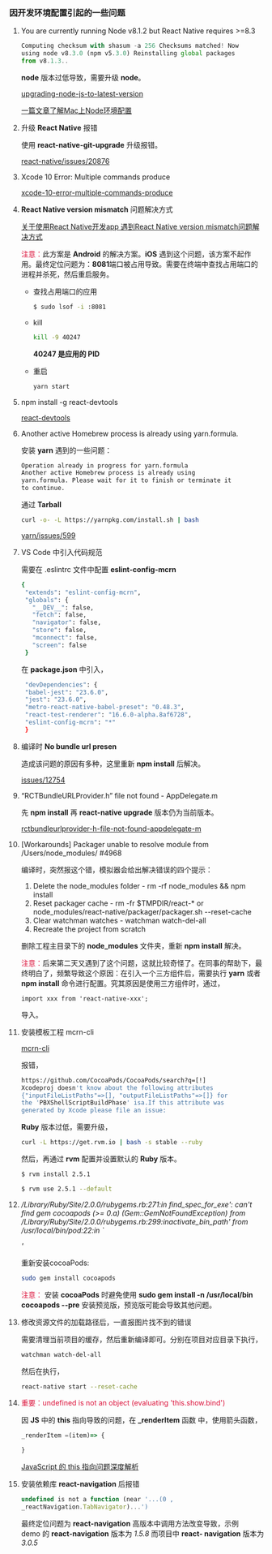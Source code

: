 ### 因开发环境配置引起的一些问题

1. You are currently running Node v8.1.2 but React Native requires >=8.3
   
   ```javascript
   Computing checksum with shasum -a 256 Checksums matched! Now
   using node v8.3.0 (npm v5.3.0) Reinstalling global packages
   from v8.1.3..
   ```
   
   **node** 版本过低导致，需要升级 **node**。

   [upgrading-node-js-to-latest-version](https://stackoverflow.com/questions/10075990/upgrading-node-js-to-latest-version)

   [一篇文章了解Mac上Node环境配置](https://segmentfault.com/a/1190000015416829)

2. 升级 **React Native** 报错
   
   使用 **react-native-git-upgrade** 升级报错。
   
   [react-native/issues/20876](https://github.com/facebook/react-native/issues/20876)
   
3. Xcode 10 Error: Multiple commands produce
   
   [xcode-10-error-multiple-commands-produce](https://stackoverflow.com/questions/50718018/xcode-10-error-multiple-commands-produce)   
   
4. **React Native version mismatch** 问题解决方式   
   
   [关于使用React Native开发app 遇到React Native version mismatch问题解决方式](https://segmentfault.com/a/1190000014886598?utm_source=tag-newest)
   
   <font color=#DC143C>注意：</font>此方案是 **Android** 的解决方案。**iOS** 遇到这个问题，该方案不起作用。最终定位问题为：**8081**端口被占用导致。需要在终端中查找占用端口的进程并杀死，然后重启服务。
   
   * 查找占用端口的应用
   
     ```bash
     $ sudo lsof -i :8081
     ``` 
   * kill
   
     ```bash
     kill -9 40247
     ```
     
     **40247 是应用的 PID**
   
   * 重启
     
     ```bash
     yarn start
     ```
5. npm install -g react-devtools
    
   [react-devtools](https://github.com/facebook/react-devtools/tree/master/packages/react-devtools)
   
6. Another active Homebrew process is already using yarn.formula.

   安装 **yarn** 遇到的一些问题：   
   
   ```bash
   Operation already in progress for yarn.formula
   Another active Homebrew process is already using 
   yarn.formula. Please wait for it to finish or terminate it
   to continue.
   ```
   
   通过 **Tarball**
   
   ```bash
   curl -o- -L https://yarnpkg.com/install.sh | bash
   ```
   
   [yarn/issues/599](https://github.com/yarnpkg/yarn/issues/599)
   
7. VS Code 中引入代码规范
   
   需要在 .eslintrc 文件中配置 **eslint-config-mcrn**
   
   ```bash
   {
    "extends": "eslint-config-mcrn",
    "globals": {
      "__DEV__": false,
      "fetch": false,
      "navigator": false,
      "store": false,
      "mconnect": false,
      "screen": false
    }
   ```
   
   在 **package.json** 中引入，
   
   ```bash
    "devDependencies": {
    "babel-jest": "23.6.0",
    "jest": "23.6.0",
    "metro-react-native-babel-preset": "0.48.3",
    "react-test-renderer": "16.6.0-alpha.8af6728",
    "eslint-config-mcrn": "*"
    }
   ```
   
8. 编译时 **No bundle url presen**

   造成该问题的原因有多种，这里重新 **npm install** 后解决。
   
   [issues/12754](https://github.com/facebook/react-native/issues/12754)
   
9. “RCTBundleURLProvider.h” file not found - AppDelegate.m

   先 **npm install** 再 **react-native upgrade** 版本仍为当前版本。
   
   [rctbundleurlprovider-h-file-not-found-appdelegate-m](https://stackoverflow.com/questions/40368211/rctbundleurlprovider-h-file-not-found-appdelegate-m)  
   
10. [Workarounds] Packager unable to resolve module from /Users/node_modules/ #4968

    编译时，突然报这个错，模拟器会给出解决错误的四个提示：
    
    1. Delete the node_modules folder - rm -rf node_modules && npm install
    2. Reset packager cache - rm -fr $TMPDIR/react-* or node_modules/react-native/packager/packager.sh --reset-cache
    3. Clear watchman watches - watchman watch-del-all
    4. Recreate the project from scratch 
   
     删除工程主目录下的 **node_modules** 文件夹，重新 **npm install** 解决。   
   
     <font color=#DC143C>注意：</font>后来第二天又遇到了这个问题，这就比较奇怪了。在同事的帮助下，最终明白了，频繁导致这个原因：在引入一个三方组件后，需要执行 **yarn** 或者 **npm install** 命令进行配置。究其原因是使用三方组件时，通过，
     
     ```
     import xxx from 'react-native-xxx';
     ```
   
     导入。
   
11. 安装模板工程 mcrn-cli   
   
    [mcrn-cli](https://github.com/meicai-fe/mcrn-cli)
   
    报错，
   
    ```bash
    https://github.com/CocoaPods/CocoaPods/search?q=[!] 
    Xcodeproj doesn't know about the following attributes 
    {"inputFileListPaths"=>[], "outputFileListPaths"=>[]} for 
    the 'PBXShellScriptBuildPhase' isa.If this attribute was
    generated by Xcode please file an issue: 
    ```
    
    **Ruby** 版本过低，需要升级，
    
    ```bash
    curl -L https://get.rvm.io | bash -s stable --ruby
    ```
    
    然后，再通过 **rvm** 配置并设置默认的 **Ruby** 版本。
    
    ```bash 
    $ rvm install 2.5.1
    ```
    
    ```bash
    $ rvm use 2.5.1 --default
    ```

12. */Library/Ruby/Site/2.0.0/rubygems.rb:271:in find_spec_for_exe': can't find gem cocoapods (>= 0.a) (Gem::GemNotFoundException) from /Library/Ruby/Site/2.0.0/rubygems.rb:299:inactivate_bin_path' from /usr/local/bin/pod:22:in `<main>'*

    重新安装cocoaPods: 

    ```bash
    sudo gem install cocoapods
    ```    
    <font color=#DC143C>注意：</font> 安装 **cocoaPods** 时避免使用 **sudo gem install -n /usr/local/bin cocoapods --pre** 安装预览版，预览版可能会导致其他问题。
    
13. 修改资源文件的加载路径后，一直报图片找不到的错误  
    
    需要清理当前项目的缓存，然后重新编译即可。分别在项目对应目录下执行，
    
    ```bash
    watchman watch-del-all
    ```
    然后在执行，
    
    ```bash
    react-native start --reset-cache
    ```

14. <font color=#DC143C>重要：undefined is not an object (evaluating 'this.show.bind') </font>

    因 **JS** 中的 **this** 指向导致的问题，在 **_renderItem** 函数
    中，使用箭头函数，
    
    ```javascript
    _renderItem =(item)=> {
    
    }
    ```
    [JavaScript 的 this 指向问题深度解析](https://segmentfault.com/a/1190000008400124)   
    
15. 安装依赖库 **react-navigation** 后报错
    
    ```javascript
    undefined is not a function (near '...(0 ,  
    _reactNavigation.TabNavigator)...') 
    ```    
    
    最终定位问题为 **react-navigation** 高版本中调用方法改变导致，示例  
    demo 的 **react-navigation** 版本为 *1.5.8* 而项目中 **react- 
    navigation** 版本为 *3.0.5*